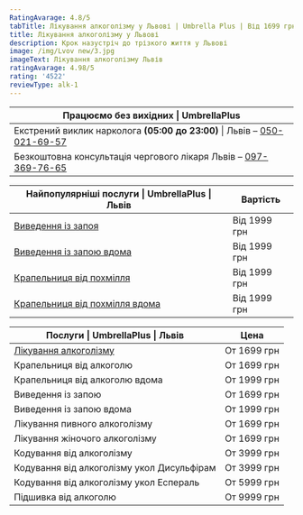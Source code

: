```yaml
---
RatingAvarage: 4.8/5
tabTitle: Лікування алкоголізму у Львові | Umbrella Plus | Від 1699 грн
title: Лікування алкоголізму у Львові
description: Крок назустріч до трізкого життя у Львові
image: /img/Lvov new/3.jpg
imageText: Лікування алкоголізму Львів
ratingAvarage: 4.98/5
rating: '4522'
reviewType: alk-1
---
```


| Працюємо без вихідних \| UmbrellaPlus                                                      |
| ------------------------------------------------------------------------------------------ |
| Екстрений виклик нарколога **(05:00 до 23:00)** \| Львів – [050-021-69-57](tel:0500216957) |
| Безкоштовна консультація чергового лікаря Львів – [097-369-76-65](tel:0973697665)          |

| Найпопулярніші послуги \| UmbrellaPlus \| Львів                      | Вартість     |
| -------------------------------------------------------------------- | ------------ |
| [Виведення із запоя](vivod-iz-zapoia-lvov-ua)                        | Від 1999 грн |
| [Виведення із запою вдома](Vivod-iz-zapoia-na-domy-lvіv-ua)          | Від 1999 грн |
| [Крапельниця від похмілля](Kapelnica_ot_alkogola_lvov)               | Від 1999 грн |
| [Крапельниця від похмілля вдома](Kapelnica_ot_alkogola_na-domy-lvіv) | Від 1999 грн |

| Послуги \| UmbrellaPlus \| Львів                 | Цена        |
| ------------------------------------------------ | ----------- |
| [Лікування алкоголізму](lechenie-alkogolizma-ua) | От 1699 грн |
| Крапельниця від алкоголю                         | От 1699 грн |
| Крапельниця від алкоголю вдома                   | От 1999 грн |
| Виведення із запою                               | От 1699 грн |
| Виведення із запою вдома                         | От 1999 грн |
| Лікування пивного алкоголізму                    | От 1699 грн |
| Лікування жіночого алкоголізму                   | От 1699 грн |
| Кодування від алкоголізму                        | От 3999 грн |
| Кодування від алкоголізму укол Дисульфірам       | От 3999 грн |
| Кодування від алкоголізму укол Еспераль          | От 5999 грн |
| Підшивка від алкоголю                            | От 9999 грн |
